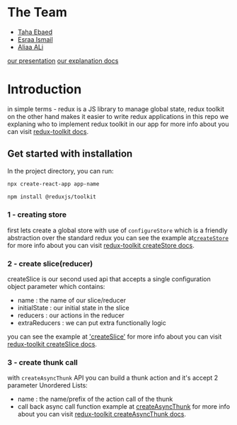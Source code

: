# The Team

- [Taha Ebaed](https://github.com/tahaebaed)
- [Esraa Ismail](https://github.com/Esraaismail309)
- [Aliaa ALi](https://github.com/aaliaa-ali)

[our presentation](https://www.canva.com/design/DAFG8yjfGKw/PDBR3bVh2eJgZsutA-aasw/view?utm_content=DAFG8yjfGKw&utm_campaign=designshare&utm_medium=link2&utm_source=sharebutton#2)
[our explanation docs](https://docs.google.com/document/d/1McZ8ia9cwrkWOerPc8J91S_ruWtlP17guRQo34gI7sI/edit)

# Introduction

in simple terms - redux is a JS library to manage global state, redux toolkit on the other hand makes it easier to write redux applications in this repo we explaning who to implement redux toolkit in our app for more info about you can visit [redux-toolkit docs](https://redux-toolkit.js.org/introduction/getting-started).

## Get started with installation

In the project directory, you can run:

```bash
npx create-react-app app-name
```

```bash
npm install @reduxjs/toolkit
```

### 1 - creating store

first lets create a global store with use of `configureStore` which is a friendly abstraction over the standard redux
you can see the example at[`createStore`](./src/store/store.js)
for more info about you can visit [redux-toolkit createStore docs](https://redux-toolkit.js.org/api/configureStore).

### 2 - create slice(reducer)

createSlice is our second used api that accepts a single configuration object parameter which contains:

- name : the name of our slice/reducer
- initialState : our initial state in the slice
- reducers : our actions in the reducer
- extraReducers : we can put extra functionally logic

you can see the example at ['createSlice'](./src/store/slices/counter/counter.js)
for more info about you can visit [redux-toolkit createSlice docs](https://redux-toolkit.js.org/api/createSlice).

### 3 - create thunk call

with `createAsyncThunk` API you can build a thunk action and it's accept 2 parameter
Unordered Lists:

- name : the name/prefix of the action call of the thunk
- call back async call function
  example at [createAsyncThunk](./src/store/slices/people/people.js)
  for more info about you can visit [redux-toolkit createAsyncThunk docs](https://redux-toolkit.js.org/api/createAsyncThunk).
